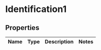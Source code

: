 
# Identification1

## Properties
Name | Type | Description | Notes
------------ | ------------- | ------------- | -------------



